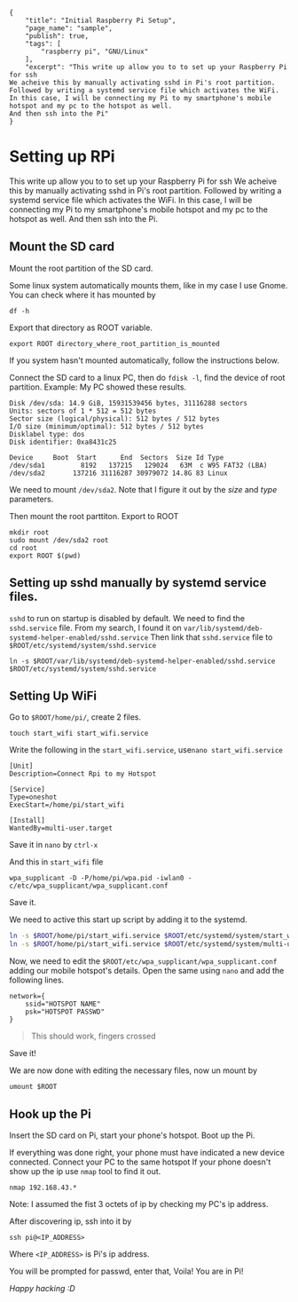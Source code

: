 ```blogcfg
{
	"title": "Initial Raspberry Pi Setup",
	"page_name": "sample",
	"publish": true,
	"tags": [
		"raspberry pi", "GNU/Linux" 
	],
	"excerpt": "This write up allow you to to set up your Raspberry Pi for ssh
We acheive this by manually activating sshd in Pi's root partition.
Followed by writing a systemd service file which activates the WiFi.
In this case, I will be connecting my Pi to my smartphone's mobile hotspot and my pc to the hotspot as well.
And then ssh into the Pi"
}
```

# Setting up RPi

This write up allow you to to set up your Raspberry Pi for ssh
We acheive this by manually activating sshd in Pi's root partition.
Followed by writing a systemd service file which activates the WiFi.
In this case, I will be connecting my Pi to my smartphone's mobile hotspot and my pc to the hotspot as well.
And then ssh into the Pi.

## Mount the SD card

Mount the root partition of the SD card.

Some linux system automatically mounts them, like in my case I use Gnome.
You can check where it has mounted by 

```
df -h
```

Export that directory as ROOT variable.

```
export ROOT directory_where_root_partition_is_mounted
```   

If you system hasn't mounted automatically, follow the instructions below.
  
Connect the SD card to a linux PC, then do
`fdisk -l`, find the device of root partition. Example:
My PC showed these results.

```
Disk /dev/sda: 14.9 GiB, 15931539456 bytes, 31116288 sectors
Units: sectors of 1 * 512 = 512 bytes
Sector size (logical/physical): 512 bytes / 512 bytes
I/O size (minimum/optimal): 512 bytes / 512 bytes
Disklabel type: dos
Disk identifier: 0xa8431c25

Device     Boot  Start      End  Sectors  Size Id Type
/dev/sda1         8192   137215   129024   63M  c W95 FAT32 (LBA)
/dev/sda2       137216 31116287 30979072 14.8G 83 Linux
```

We need to mount `/dev/sda2`. Note that I figure it out by the *size* and *type* parameters.

Then mount the root parttiton. Export to ROOT

```
mkdir root
sudo mount /dev/sda2 root
cd root
export ROOT $(pwd)
```

## Setting up sshd manually by systemd service files.

`sshd` to run on startup is disabled by default. We need to find the `sshd.service` file.
From my search, I found it on `var/lib/systemd/deb-systemd-helper-enabled/sshd.service`
Then link that `sshd.service` file to `$ROOT/etc/systemd/system/sshd.service`

```
ln -s $ROOT/var/lib/systemd/deb-systemd-helper-enabled/sshd.service $ROOT/etc/systemd/system/sshd.service
```

## Setting Up WiFi

Go to `$ROOT/home/pi/`, create 2 files.

```
touch start_wifi start_wifi.service
```   

Write the following in the `start_wifi.service`, use`nano start_wifi.service`

```
[Unit]
Description=Connect Rpi to my Hotspot

[Service]
Type=oneshot
ExecStart=/home/pi/start_wifi

[Install]
WantedBy=multi-user.target
```

Save it in `nano` by `ctrl-x`

And this in `start_wifi` file

```
wpa_supplicant -D -P/home/pi/wpa.pid -iwlan0 -c/etc/wpa_supplicant/wpa_supplicant.conf
```

Save it.

We need to active this start up script by adding it to the systemd.

```sh
ln -s $ROOT/home/pi/start_wifi.service $ROOT/etc/systemd/system/start_wifi.service
ln -s $ROOT/home/pi/start_wifi.service $ROOT/etc/systemd/system/multi-user.target.wants/start_wifi.service
```
Now, we need to edit the `$ROOT/etc/wpa_supplicant/wpa_supplicant.conf` adding our mobile hotspot's details.
Open the same using `nano` and add the following lines.

```
network={
    ssid="HOTSPOT NAME"
    psk="HOTSPOT PASSWD"
}
```

> This should work, fingers crossed

Save it!

We are now done with editing the necessary files, now un mount by

```
umount $ROOT
```

## Hook up the Pi

Insert the SD card on Pi, start your phone's hotspot.
Boot up the Pi.

If everything was done right, your phone must have indicated a new device connected.
Connect your PC to the same hotspot
If your phone doesn't show up the ip use `nmap` tool to find it out.

```
nmap 192.168.43.*
```

Note: I assumed the fist 3 octets of ip by checking my PC's ip address.

After discovering ip, ssh into it by

```
ssh pi@<IP_ADDRESS>
```

Where `<IP_ADDRESS>` is Pi's ip address.

You will be prompted for passwd, enter that, Voila! You are in Pi!

_Happy hacking :D_
